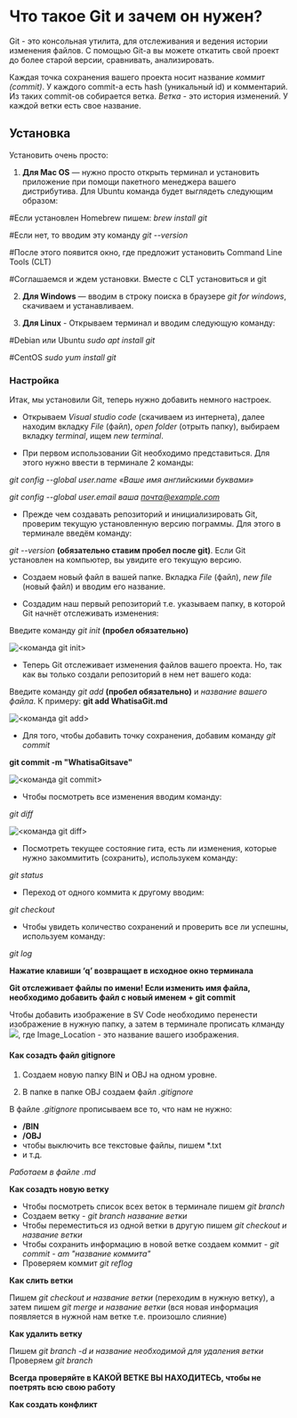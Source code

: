 # **Что такое Git и зачем он нужен?**

Git - это консольная утилита, для отслеживания и ведения истории изменения файлов.
С помощью Git-a вы можете откатить свой проект до более старой версии, сравнивать, анализировать.

Каждая точка сохранения вашего проекта носит название *коммит (commit)*. У каждого commit-a есть hash (уникальный id) и комментарий. Из таких commit-ов собирается ветка. *Ветка* - это история изменений. У каждой ветки есть свое название.

## **Установка** 

Установить очень просто:
1. **Для Mac OS** — нужно просто открыть терминал и установить приложение при помощи пакетного менеджера вашего дистрибутива. Для Ubuntu команда будет выглядеть следующим образом:

#Если установлен Homebrew пишем:
*brew install git*

#Если нет, то вводим эту команду 
*git --version*

#После этого появится окно, где предложит установить Command Line Tools (CLT)

#Соглашаемся и ждем установки. Вместе с CLT установиться и git

2. **Для Windows** — вводим в строку поиска в браузере *git for windows*, скачиваем и устанавливаем.

3. **Для Linux** - Открываем терминал и вводим следующую команду:

#Debian или Ubuntu 
*sudo apt install git*

#CentOS 
*sudo yum install git*

### **Настройка** 

Итак, мы установили Git, теперь нужно добавить немного настроек.

- Открываем *Visual studio code* (скачиваем из интернета), далее находим вкладку *File* (файл), *open folder* (отрыть папку), выбираем вкладку *terminal*, ищем *new terminal*.

- При первом использовании Git необходимо представиться. Для этого нужно ввести в терминале 2 команды:

*git config --global user.name «Ваше имя английскими буквами»*

*git config --global user.email ваша почта@example.com*

- Прежде чем создавать репозиторий и инициализировать Git, проверим текущую установленную версию пограммы. Для этого в терминале введём команду:

*git --version* **(обязательно ставим пробел после git)**. 
Если Git установлен на компьютер, вы увидите его текущую версию.

- Создаем новый файл в вашей папке. Вкладка *File* (файл), *new file* (новый файл) и вводим его название.

- Создадим наш первый репозиторий т.е.  указываем папку, в которой Git начнёт отслеживать изменения:

Введите команду *git init* **(пробел обязательно)**

![<команда git init>](<https://github.com/cyberspacedk/Git-commands#создать-новый-репозиторий>)

- Теперь Git отслеживает изменения файлов вашего проекта. Но, так как вы только создали репозиторий в нем нет вашего кода:

Введите команду *git add* **(пробел обязательно)** и *название вашего файла*. К примеру: 
   **git add WhatisaGit.md**

   ![<команда git add>](<https://github.com/cyberspacedk/Git-commands#удаление-изменений-из-индекса>)

   - Для того, чтобы добавить точку сохранения, добавим команду *git commit* 

   **git commit -m "WhatisaGitsave"**

![<команда git commit>](<https://github.com/cyberspacedk/Git-commands#коммиты>)

- Чтобы посмотреть все изменения вводим команду:

*git diff*

![<команда git diff>](<https://github.com/cyberspacedk/Git-commands#просмотр-изменений>)

- Посмотреть текущее состояние гита, есть 
ли изменения, которые нужно закоммитить
(сохранить), использукем команду:

*git status* 

- Переход от одного коммита к другому вводим:

*git checkout*

-  Чтобы увидеть количество сохранений и проверить все ли успешны, используем команду:

*git log*

**Нажатие клавиши ‘q’ возвращает в исходное окно терминала**

**Git отслеживает файлы по имени! Если изменить имя файла, необходимо добавить файл с новый именем + git commit**

Чтобы добавить изображение в SV Code необходимо перенести изображение в нужную папку, а затем в терминале прописать клманду *<img src = ”Image_Location”>*, где Image_Location - это название вашего изображения.

#### **Как созадть файл gitignore**

1. Создаем новую папку BIN и OBJ на одном уровне.

2. В папке в папке OBJ создаем файл *.gitignore*

В файле *.gitignore* прописываем все то, что нам не нужно:

- **/BIN**
- **/OBJ**
- чтобы выключить все текстовые файлы, пишем *.txt
- и т.д.

*Работаем в файле .md*

**Как созадть новую ветку**

- Чтобы посмотреть список всех веток в терминале пишем *git branch*
- Создаем ветку - *git branch название ветки*
- Чтобы переместиться из одной ветки в другую пишем *git checkout и название ветки*
- Чтобы сохранить информацию в новой ветке создаем коммит - *git commit - am "название коммита"*
- Проверяем коммит *git reflog*

**Как слить ветки**

Пишем *git checkout и название ветки* (переходим в нужную ветку), а затем пишем *git merge и название ветки* (вся новая информация появляется в нужной нам ветке т.е. произошло слияние)

**Как удалить ветку**

Пишем *git branch -d и название необходимой для удаления ветки*
Проверяем *git branch*

**Всегда проверяйте в КАКОЙ ВЕТКЕ ВЫ НАХОДИТЕСЬ, чтобы не поетрять всю свою работу**

**Как создать конфликт**







